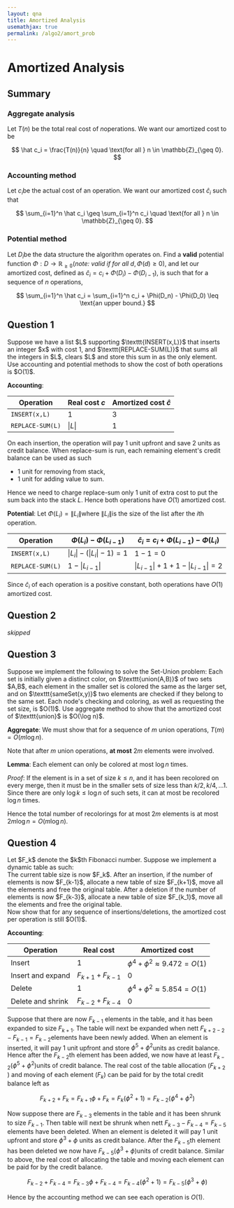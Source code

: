 ```yaml
---
layout: qna
title: Amortized Analysis
usemathjax: true
permalink: /algo2/amort_prob
---
```


# Amortized Analysis

## Summary

### Aggregate analysis

Let $T(n)$ be the total real cost of $n$​ operations. We want our amortized cost to be


$$
\hat c_i = \frac{T(n)}{n} \quad \text{for all } n \in \mathbb{Z}_{\geq 0}.
$$

### Accounting method

Let $c_i$​​ be the actual cost of an operation. We want our amortized cost $\hat c_i$​ such that


$$
\sum_{i=1}^n \hat c_i \geq \sum_{i=1}^n c_i \quad \text{for all } n \in \mathbb{Z}_{\geq 0}.
$$

### Potential method

Let $D_i$​ be the data structure the algorithm operates on. Find a **valid** potential function $\Phi : D \rightarrow \mathbb{R_{\geq 0}}$​ (*note: valid if for all* $d, \Phi(d) \geq 0$​), and let our amortized cost, defined as $\hat c_i = c_i + \Phi(D_i) - \Phi(D_{i-1})$​, is such that for a sequence of $n$​ operations,


$$
\sum_{i=1}^n \hat c_i = \sum_{i=1}^n c_i + \Phi(D_n) - \Phi(D_0) \leq \text{an upper bound.}
$$


## Question 1

<div class="question"> Suppose we have a list $L$ supporting $\texttt{INSERT(x,L)}$ that inserts an integer $x$ with cost 1, and $\texttt{REPLACE-SUM(L)}$ that sums all the integers in $L$, clears $L$ and store this sum in as the only element. Use accounting and potential methods to show the cost of both operations is $O(1)$.</div>

**Accounting**: 

| Operation        | Real cost $c$ | Amortized cost $\hat c$ |
| ---------------- | ------------- | ----------------------- |
| `INSERT(x,L)`    | 1             | 3                       |
| `REPLACE-SUM(L)` | $\|L\|$​       | 1                       |

On each insertion, the operation will pay 1 unit upfront and save 2 units as credit balance. When replace-sum is run, each remaining element's credit balance can be used as such

- 1 unit for removing from stack,
- 1 unit for adding value to sum.

Hence we need to charge replace-sum only 1 unit of extra cost to put the sum back into the stack $L$. Hence both operations have $O(1)$ amortized cost.

**Potential**: Let $\Phi(L_i) = \|L_i\|$​​​​ where $\|L_i\|$​​​​​ is the size of the list after the $i$​​th operation.

| Operation        | $\Phi(L_i) - \Phi(L_{i-1})$   | $\hat c_i = c_i + \Phi(L_{i-1}) - \Phi(L_i)$​​ |
| ---------------- | ----------------------------- | -------------------------------------------- |
| `INSERT(x,L)`    | $\|L_i\| - (\|L_i\| - 1) = 1$ | $1-1 = 0$                                    |
| `REPLACE-SUM(L)` | $1 - \|L_{i-1}\|$             | $\|L_{i-1}\| + 1 + 1 - \|L_{i-1}\| = 2$​      |

Since $\hat c_i$ of each operation is a positive constant, both operations have $O(1)$ amortized cost.

## Question 2

*skipped*

## Question 3

<div class="question"> Suppose we implement the following to solve the Set-Union problem: Each set is initially given a distinct color, on $\texttt{union(A,B)}$ of two sets $A,B$, each element in the smaller set is colored the same as the larger set, and on $\texttt{sameSet(x,y)}$ two elements are checked if they belong to the same set. Each node's checking and coloring, as well as requesting the set size, is $O(1)$. Use aggregate method to show that the amortized cost of $\texttt{union}$ is $O(\log n)$.</div>

**Aggregate**: We must show that for a sequence of $m$ union operations, $T(m) = O(m\log n)$.

Note that after $m$​​​​​ union operations, **at most** $2m$​​​​ elements were involved.

**Lemma**: Each element can only be colored at most $\log n$​​​​ times.

*Proof*: If the element is in a set of size $k \leq n$​​, and it has been recolored on every merge, then it must be in the smaller sets of size less than $k /2, k/4, \dots 1$. Since there are only $\log k \leq \log n$ of such sets, it can at most be recolored $\log n$ times.

Hence the total number of recolorings for at most $2m$ elements is at most $2m\log n = O(m \log n)$.

## Question 4

<div class="question"> Let $F_k$ denote the $k$th Fibonacci number. Suppose we implement a dynamic table as such: <br />
	The current table size is now $F_k$. After an insertion, if the number of elements is now $F_{k-1}$, allocate a new table of size $F_{k+1}$, move all the elements and free the original table. After a deletion if the number of elements is now $F_{k-3}$, allocate a new table of size $F_{k_1}$, move all the elements and free the original table. <br />
    Now show that for any sequence of insertions/deletions, the amortized cost per operation is still $O(1)$.
</div>

**Accounting**:

| Operation         | Real cost           | Amortized cost                         |
| ----------------- | ------------------- | -------------------------------------- |
| Insert            | 1                   | $\phi^4 + \phi^2 \approx 9.472 = O(1)$​​ |
| Insert and expand | $F_{k+1} + F_{k-1}$ | 0                                      |
| Delete            | 1                   | $\phi^4 + \phi^2 \approx 5.854 = O(1)$ |
| Delete and shrink | $F_{k-2} + F_{k-4}$​ | 0                                      |

Suppose that there are now $F_{k-1}$​​​​ elements in the table, and it has been expanded to size $F_{k+1}$​​​​. The table will next be expanded when nett $F_{k+2-2} - F_{k-1} = F_{k-2}$​​​​ elements have been newly added. When an element is inserted, it will pay 1 unit upfront and store $\phi^5 + \phi^2$​​​​ units as credit balance. Hence after the $F_{k-2}$​​​​th element has been added, we now have at least $F_{k-2} (\phi^5 + \phi^2)$​​​​ units of credit balance. The real cost of the table allocation ($F_{k+2}$​​​​) and moving of each element ($F_k$​​​​) can be paid for by the total credit balance left as


$$
F_{k+2} + F_{k} = F_{k+1}\phi  + F_{k} = F_{k}(\phi^2+1) = F_{k-2}(\phi^4 + \phi^2)
$$


Now suppose there are $F_{k-3}$ elements in the table and it has been shrunk to size $F_{k-1}$. Then table will next be shrunk when nett $F_{k-3} - F_{k-4} = F_{k-5}$ elements have been deleted. When an element is deleted it will pay 1 unit upfront and store $\phi^3 + \phi$ units as credit balance. After the $F_{k-5}$th element has been deleted we now have $F_{k-5}(\phi^3 + \phi)$​​ units of credit balance. Similar to above, the real cost of allocating the table and moving each element can be paid for by the credit balance.


$$
F_{k-2} + F_{k-4} = F_{k-3}\phi  + F_{k-4} = F_{k-4}(\phi^2+1) = F_{k-5}(\phi^3 + \phi)
$$


Hence by the accounting method we can see each operation is $O(1)$.